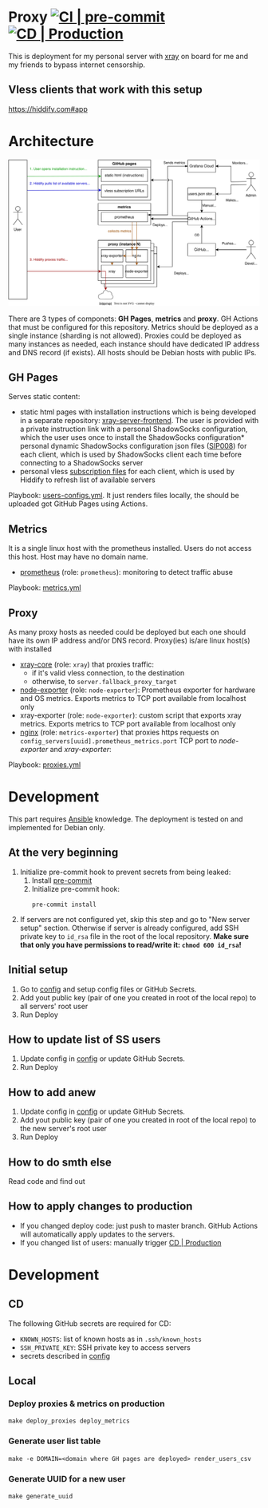 # Proxy [![CI | pre-commit](https://github.com/ed-asriyan/xray-server/actions/workflows/CI-pre-commit.yml/badge.svg)](https://github.com/ed-asriyan/xray-server/actions/workflows/CI-pre-commit.yml) [![CD | Production](https://github.com/ed-asriyan/xray-server/actions/workflows/CD-production.yml/badge.svg)](https://github.com/ed-asriyan/xray-server/actions/workflows/CD-production.yml)
This is deployment for my personal server with [xray](https://xtls.github.io/en/) on board for me and my friends to bypass internet censorship.

## Vless clients that work with this setup
https://hiddify.com#app

# Architecture
![digram](./diagram.svg)

There are 3 types of componets: **GH Pages**, **metrics** and **proxy**. GH Actions that must be configured for this repository.
Metrics should be deployed as a single instance (sharding is not allowed). Proxies could be deployed as many instances as needed,
each instance should have dedicated IP address and DNS record (if exists). All hosts should be Debian hosts with public IPs.

## GH Pages
Serves static content:
* static html pages with installation instructions which is being developed in a separate repository:
[xray-server-frontend](https://github.com/ed-asriyan/xray-server-frontend). The user is provided with a private instruction link
with a personal ShadowSocks configuration, which the user uses once to install the ShadowSocks configuration* personal dynamic
ShadowSocks configuration json files ([SIP008](https://shadowsocks.org/doc/sip008.html)) for each client, which is used by
ShadowSocks client each time before connecting to a ShadowSocks server
* personal vless [subscription files](https://hiddify.com/app/URL-Scheme) for each client, which is used by Hiddify to refresh
list of available servers

Playbook: [users-configs.yml](./users-configs.yml). It just renders files locally, the should be uploaded got GitHub Pages using
Actions.

## Metrics
It is a single linux host with the prometheus installed. Users do not access this host. Host may have no domain name.
* [prometheus](https://prometheus.io) (role: `prometheus`): monitoring to detect traffic abuse

Playbook: [metrics.yml](./metrics.yml)

## Proxy
As many proxy hosts as needed could be deployed but each one should have its own IP address and/or DNS record.
Proxy(ies) is/are linux host(s) with installed
* [xray-core](https://github.com/xtls/xray-core) (role: `xray`) that proxies traffic:
  * if it's valid vless connection, to the destination
  * otherwise, to `server.fallback_proxy_target`
* [node-exporter](https://github.com/prometheus/node_exporter) (role: `node-exporter`): Prometheus exporter for hardware and OS
metrics. Exports metrics to TCP port available from localhost only
* xray-exporter (role: `node-exporter`): custom script that exports xray metrics. Exports metrics to TCP port available from
localhost only
* [nginx](https://nginx.org) (role: `metrics-exporter`) that proxies https requests on
`config_servers[uuid].prometheus_metrics.port` TCP port to *node-exporter* and *xray-exporter*:

Playbook: [proxies.yml](./proxies.yml)

# Development
This part requires [Ansible](https://www.ansible.com) knowledge. The deployment is tested on and implemented for Debian
only.

## At the very beginning
1. Initialize pre-commit hook to prevent secrets from being leaked:
   1. Install [pre-commit](https://pre-commit.com/#install)
   2. Initialize pre-commit hook:
      ```commandline
      pre-commit install
      ```
3. If servers are not configured yet, skip this step and go to "New server setup" section. Otherwise if server is already configured, add SSH private key to `id_rsa` file in the root of the local repository. **Make sure that only you have
permissions to read/write it: `chmod 600 id_rsa`!**

## Initial setup
1. Go to [config](./config) and setup config files or GitHub Secrets.
2. Add yout public key (pair of one you created in root of the local repo) to all servers' root user
3. Run Deploy

## How to update list of SS users
1. Update config in [config](./config) or update GitHub Secrets.
2. Run Deploy

## How to add anew
1. Update config in [config](./config) or update GitHub Secrets.
2. Add yout public key (pair of one you created in root of the local repo) to the new server's root user
3. Run Deploy

## How to do smth else
Read code and find out

## How to apply changes to production
* If you changed deploy code: just push to master branch. GitHub Actions will automatically apply updates to the servers.
* If you changed list of users: manually trigger [CD | Production](https://github.com/ed-asriyan/xray-server/actions/workflows/CD-production.yml)

# Development
## CD
The following GitHub secrets are required for CD:
* `KNOWN_HOSTS`: list of known hosts as in `.ssh/known_hosts`
* `SSH_PRIVATE_KEY`: SSH private key to access servers
* secrets described in [config](./config)

## Local
### Deploy proxies & metrics on production
```commandline
make deploy_proxies deploy_metrics
```

### Generate user list table
```commandline
make -e DOMAIN=<domain where GH pages are deployed> render_users_csv
```

### Generate UUID for a new user
```commandline
make generate_uuid
```
